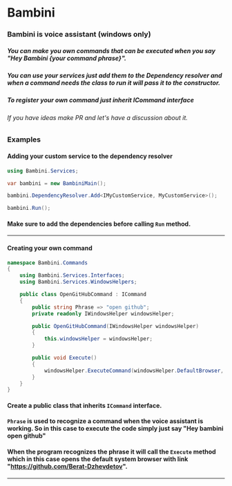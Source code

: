 # Bambini

### Bambini is voice assistant (windows only)

##### You can make you own commands that can be executed when you say "Hey Bambini {your command phrase}".
##### You can use your services just add them to the Dependency resolver and when a command needs the class to run it will pass it to the constructor.
##### To register your own command just inherit ICommand interface
###### If you have ideas make PR and let's have a discussion about it.

### Examples
#### Adding your custom service to the dependency resolver
```cs
using Bambini.Services;

var bambini = new BambiniMain();

bambini.DependencyResolver.Add<IMyCustomService, MyCustomService>();

bambini.Run();
```
#### Make sure to add the dependencies before calling ``` Run ``` method.
-----
#### Creating your own command
```cs
namespace Bambini.Commands
{
    using Bambini.Services.Interfaces;
    using Bambini.Services.WindowsHelpers;

    public class OpenGitHubCommand : ICommand
    {
        public string Phrase => "open github";
        private readonly IWindowsHelper windowsHelper;

        public OpenGitHubCommand(IWindowsHelper windowsHelper)
        {
            this.windowsHelper = windowsHelper;
        }

        public void Execute()
        {
            windowsHelper.ExecuteCommand(windowsHelper.DefaultBrowser, "https://github.com/Berat-Dzhevdetov");
        }
    }
}
```
#### Create a public class that inherits ```ICommand``` interface.
#### ```Phrase``` is used to recognize a command when the voice assistant is working. So in this case to execute the code simply just say "Hey bambini open github"
#### When the program recognizes the phrase it will call the ```Execute``` method which in this case opens the default system browser with link "https://github.com/Berat-Dzhevdetov".
-----
